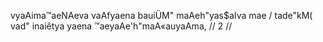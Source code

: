 vyaAima™aeNAeva vaAfyaena bauiÜM" maAeh"yas$aIva mae /
tade"kM( vad" inaiêtya yaena ™aeyaAe'h"maA«auyaAma, // 2 //